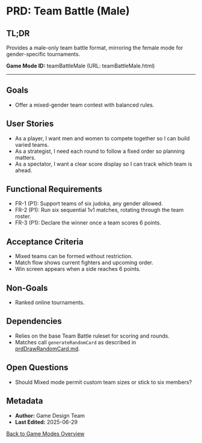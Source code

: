 # PRD: Team Battle (Male)

## TL;DR

Provides a male-only team battle format, mirroring the female mode for gender-specific tournaments.

**Game Mode ID:** teamBattleMale (URL: teamBattleMale.html)

---

## Goals

- Offer a mixed-gender team contest with balanced rules.

## User Stories

- As a player, I want men and women to compete together so I can build varied teams.
- As a strategist, I need each round to follow a fixed order so planning matters.
- As a spectator, I want a clear score display so I can track which team is ahead.

## Functional Requirements

- FR-1 (P1): Support teams of six judoka, any gender allowed.
- FR-2 (P1): Run six sequential 1v1 matches, rotating through the team roster.
- FR-3 (P1): Declare the winner once a team scores 6 points.

## Acceptance Criteria

- Mixed teams can be formed without restriction.
- Match flow shows current fighters and upcoming order.
- Win screen appears when a side reaches 6 points.

## Non-Goals

- Ranked online tournaments.

## Dependencies

- Relies on the base Team Battle ruleset for scoring and rounds.
- Matches call `generateRandomCard` as described in [prdDrawRandomCard.md](prdDrawRandomCard.md).

## Open Questions

- Should Mixed mode permit custom team sizes or stick to six members?

## Metadata

- **Author:** Game Design Team
- **Last Edited:** 2025-06-29

[Back to Game Modes Overview](prdGameModes.md)
